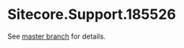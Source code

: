 # Sitecore.Support.185526

See [master branch](https://github.com/sitecoresupport/Sitecore.Support.185526) for details.